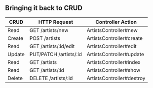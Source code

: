 ## Bringing it back to CRUD

| CRUD | HTTP Request | Controller Action |
| ---- | ------------ | ----------------- |
| Read | GET /artists/new | ArtistsController#new |
| Create | POST /artists | ArtistsController#create |
| Read | GET /artists/:id/edit | ArtistsController#edit |
| Update | PUT/PATCH /artists/:id | ArtistsController#update |
| Read | GET /artists | ArtistsController#index |
| Read | GET /artists/:id | ArtistsController#show |
| Delete | DELETE /artists/:id | ArtistsController#destroy |
